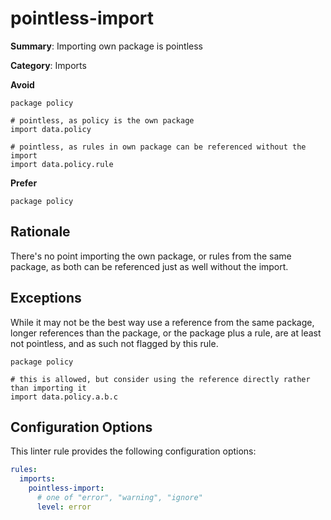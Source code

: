 # pointless-import

**Summary**: Importing own package is pointless

**Category**: Imports

**Avoid**
```rego
package policy

# pointless, as policy is the own package
import data.policy

# pointless, as rules in own package can be referenced without the import
import data.policy.rule
```

**Prefer**
```rego
package policy
```

## Rationale

There's no point importing the own package, or rules from the same package, as both can be referenced just as well
without the import.

## Exceptions

While it may not be the best way use a reference from the same package, longer references than the package, or the
package plus a rule, are at least not pointless, and as such not flagged by this rule.

```rego
package policy

# this is allowed, but consider using the reference directly rather than importing it
import data.policy.a.b.c
```

## Configuration Options

This linter rule provides the following configuration options:

```yaml
rules:
  imports:
    pointless-import:
      # one of "error", "warning", "ignore"
      level: error
```
